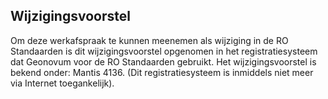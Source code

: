 ## Wijzigingsvoorstel 

Om deze werkafspraak te kunnen meenemen als wijziging in de RO Standaarden is dit wijzigingsvoorstel opgenomen in het registratiesysteem dat Geonovum voor de RO Standaarden gebruikt. Het wijzigingsvoorstel is bekend onder: Mantis 4136. (Dit registratiesysteem is inmiddels niet meer via Internet toegankelijk).



